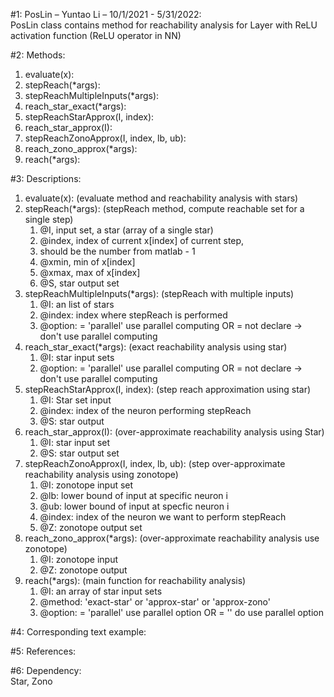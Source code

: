 #1: PosLin – Yuntao Li – 10/1/2021 - 5/31/2022:  
PosLin class contains method for reachability analysis for Layer with ReLU activation function (ReLU operator in NN)

#2: Methods:
1. evaluate(x):
2. stepReach(*args):
3. stepReachMultipleInputs(*args):
4. reach_star_exact(*args):
5. stepReachStarApprox(I, index):
6. reach_star_approx(I):
7. stepReachZonoApprox(I, index, lb, ub):
8. reach_zono_approx(*args):
9. reach(*args):

#3: Descriptions: 
1. evaluate(x): (evaluate method and reachability analysis with stars)
2. stepReach(*args): (stepReach method, compute reachable set for a single step)
   1. @I, input set, a star (array of a single star)
   2. @index, index of current x[index] of current step,
   3. should be the number from matlab - 1
   4. @xmin, min of x[index]
   5. @xmax, max of x[index]
   6. @S, star output set
3. stepReachMultipleInputs(*args): (stepReach with multiple inputs)
   1. @I: an list of stars
   2. @index: index where stepReach is performed
   3. @option: = 'parallel' use parallel computing OR = not declare -> don't use parallel computing
4. reach_star_exact(*args): (exact reachability analysis using star)
   1. @I: star input sets
   2. @option: = 'parallel' use parallel computing OR = not declare -> don't use parallel computing
5. stepReachStarApprox(I, index): (step reach approximation using star)
   1. @I: Star set input
   2. @index: index of the neuron performing stepReach
   3. @S: star output
6. reach_star_approx(I): (over-approximate reachability analysis using Star)
   1. @I: star input set
   2. @S: star output set
7. stepReachZonoApprox(I, index, lb, ub): (step over-approximate reachability analysis using zonotope)
   1. @I: zonotope input set
   2. @lb: lower bound of input at specific neuron i
   3. @ub: lower bound of input at specfic neuron i
   4. @index: index of the neuron we want to perform stepReach
   5. @Z: zonotope output set
8. reach_zono_approx(*args): (over-approximate reachability analysis use zonotope)
   1. @I: zonotope input
   2. @Z: zonotope output
9. reach(*args): (main function for reachability analysis)
   1. @I: an array of star input sets
   2. @method: 'exact-star' or 'approx-star' or 'approx-zono'
   3. @option: = 'parallel' use parallel option OR = '' do use parallel option
   
#4: Corresponding text example:
   
#5: References:

#6: Dependency:  
Star, Zono